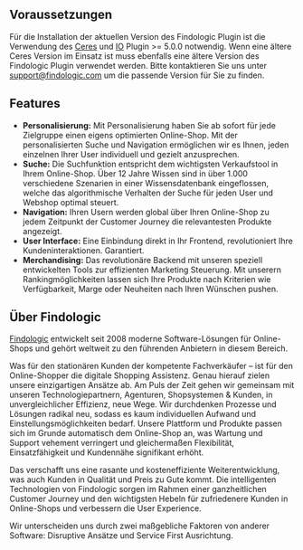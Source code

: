 ## Voraussetzungen

Für die Installation der aktuellen Version des Findologic Plugin ist die Verwendung des [Ceres](https://marketplace.plentymarkets.com/plugins/sales/online-shops/ceres_4697) und [IO](https://marketplace.plentymarkets.com/plugins/sales/online-shops/io_4696) Plugin >= 5.0.0 notwendig.
Wenn eine ältere Ceres Version im Einsatz ist muss ebenfalls eine ältere Version des Findologic Plugin verwendet werden.
Bitte kontaktieren Sie uns unter [support@findologic.com](mailto:support@findologic.com) um die passende Version für Sie zu finden.

## Features

* __Personalisierung:__ Mit Personalisierung haben Sie ab sofort für jede Zielgruppe einen eigens optimierten Online-Shop. Mit der personalisierten Suche und Navigation ermöglichen wir es Ihnen, jeden einzelnen Ihrer User individuell und gezielt anzusprechen.
* __Suche:__ Die Suchfunktion entspricht dem wichtigsten Verkaufstool in Ihrem Online-Shop. Über 12 Jahre Wissen sind in über 1.000 verschiedene Szenarien in einer Wissensdatenbank eingeflossen, welche das algorithmische Verhalten der Suche für jeden User und Webshop optimal steuert.
* __Navigation:__ Ihren Usern werden global über Ihren Online-Shop zu jedem Zeitpunkt der Customer Journey die relevantesten Produkte angezeigt.
* __User Interface:__ Eine Einbindung direkt in Ihr Frontend, revolutioniert Ihre Kundeninteraktionen. Garantiert.
* __Merchandising:__ Das revolutionäre Backend mit unseren speziell entwickelten Tools zur effizienten Marketing Steuerung. Mit unserern Rankingmöglichkeiten lassen sich Ihre Produkte nach Kriterien wie Verfügbarkeit, Marge oder Neuheiten nach Ihren Wünschen pushen.

## Über Findologic

[Findologic](https://www.findologic.com/) entwickelt seit 2008 moderne Software-Lösungen für Online-Shops und gehört weltweit zu den führenden Anbietern in diesem Bereich.

Was für den stationären Kunden der kompetente Fachverkäufer – ist für den Online-Shopper die digitale Shopping Assistenz. Genau hierauf zielen unsere einzigartigen Ansätze ab. Am Puls der Zeit gehen wir gemeinsam mit unseren Technologiepartnern, Agenturen, Shopsystemen & Kunden, in unvergleichlicher Effizienz, neue Wege. Wir durchdenken Prozesse und Lösungen radikal neu, sodass es kaum individuellen Aufwand und Einstellungsmöglichkeiten bedarf. Unsere Plattform und Produkte passen sich im Grunde automatisch dem Online-Shop an, was Wartung und Support vehement verringert und gleichermaßen Flexibilität, Einsatzfähigkeit und Kundennähe signifikant erhöht.

Das verschafft uns eine rasante und kosteneffiziente Weiterentwicklung, was auch Kunden in Qualität und Preis zu Gute kommt.
Die intelligenten Technologien von Findologic sorgen im Rahmen einer ganzheitlichen Customer Journey und den wichtigsten Hebeln für zufriedenere Kunden in Online-Shops und verbessern die User Experience.

Wir unterscheiden uns durch zwei maßgebliche Faktoren von anderer Software: 
Disruptive Ansätze und Service First Ausrichtung.
